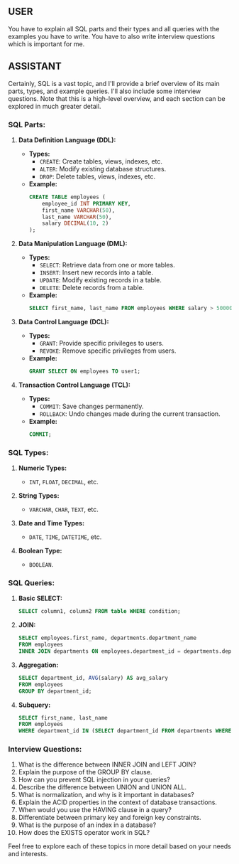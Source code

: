 ## USER
You have to explain all SQL parts and their types and all queries with the examples you have to write. You have to also write interview questions which is important for me.

## ASSISTANT
Certainly, SQL is a vast topic, and I'll provide a brief overview of its main parts, types, and example queries. I'll also include some interview questions. Note that this is a high-level overview, and each section can be explored in much greater detail.

### SQL Parts:

1. **Data Definition Language (DDL):**
   - **Types:**
     - `CREATE`: Create tables, views, indexes, etc.
     - `ALTER`: Modify existing database structures.
     - `DROP`: Delete tables, views, indexes, etc.
   - **Example:**
     ```sql
     CREATE TABLE employees (
         employee_id INT PRIMARY KEY,
         first_name VARCHAR(50),
         last_name VARCHAR(50),
         salary DECIMAL(10, 2)
     );
     ```

2. **Data Manipulation Language (DML):**
   - **Types:**
     - `SELECT`: Retrieve data from one or more tables.
     - `INSERT`: Insert new records into a table.
     - `UPDATE`: Modify existing records in a table.
     - `DELETE`: Delete records from a table.
   - **Example:**
     ```sql
     SELECT first_name, last_name FROM employees WHERE salary > 50000;
     ```

3. **Data Control Language (DCL):**
   - **Types:**
     - `GRANT`: Provide specific privileges to users.
     - `REVOKE`: Remove specific privileges from users.
   - **Example:**
     ```sql
     GRANT SELECT ON employees TO user1;
     ```

4. **Transaction Control Language (TCL):**
   - **Types:**
     - `COMMIT`: Save changes permanently.
     - `ROLLBACK`: Undo changes made during the current transaction.
   - **Example:**
     ```sql
     COMMIT;
     ```

### SQL Types:

1. **Numeric Types:**
   - `INT`, `FLOAT`, `DECIMAL`, etc.

2. **String Types:**
   - `VARCHAR`, `CHAR`, `TEXT`, etc.

3. **Date and Time Types:**
   - `DATE`, `TIME`, `DATETIME`, etc.

4. **Boolean Type:**
   - `BOOLEAN`.

### SQL Queries:

1. **Basic SELECT:**
   ```sql
   SELECT column1, column2 FROM table WHERE condition;
   ```

2. **JOIN:**
   ```sql
   SELECT employees.first_name, departments.department_name
   FROM employees
   INNER JOIN departments ON employees.department_id = departments.department_id;
   ```

3. **Aggregation:**
   ```sql
   SELECT department_id, AVG(salary) AS avg_salary
   FROM employees
   GROUP BY department_id;
   ```

4. **Subquery:**
   ```sql
   SELECT first_name, last_name
   FROM employees
   WHERE department_id IN (SELECT department_id FROM departments WHERE location = 'New York');
   ```

### Interview Questions:

1. What is the difference between INNER JOIN and LEFT JOIN?
2. Explain the purpose of the GROUP BY clause.
3. How can you prevent SQL injection in your queries?
4. Describe the difference between UNION and UNION ALL.
5. What is normalization, and why is it important in databases?
6. Explain the ACID properties in the context of database transactions.
7. When would you use the HAVING clause in a query?
8. Differentiate between primary key and foreign key constraints.
9. What is the purpose of an index in a database?
10. How does the EXISTS operator work in SQL?

Feel free to explore each of these topics in more detail based on your needs and interests.